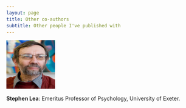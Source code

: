 ```yaml
---
layout: page
title: Other co-authors
subtitle: Other people I've published with
---
```


<img src="/assets/img/segl by ingmar.jpg" alt="Stephen Lea" style="width:128px;height:128px;">

**Stephen Lea**: Emeritus Professor of Psychology, University of Exeter.
